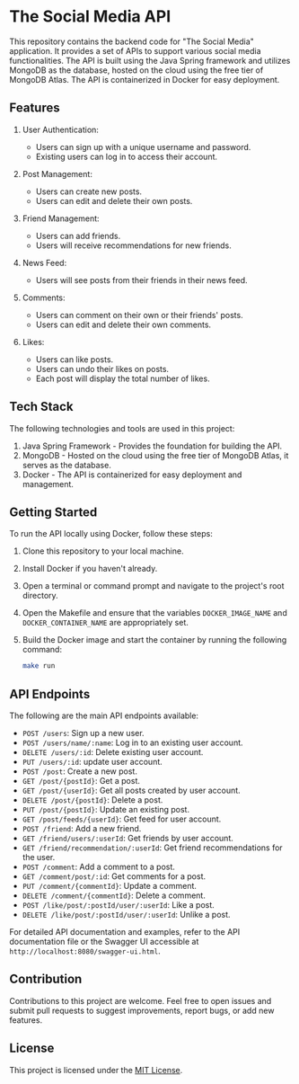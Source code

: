 # The Social Media API

This repository contains the backend code for "The Social Media" application. It provides a set of APIs to support various social media functionalities. The API is built using the Java Spring framework and utilizes MongoDB as the database, hosted on the cloud using the free tier of MongoDB Atlas. The API is containerized in Docker for easy deployment.

## Features

1. User Authentication:
    - Users can sign up with a unique username and password.
    - Existing users can log in to access their account.

2. Post Management:
    - Users can create new posts.
    - Users can edit and delete their own posts.

3. Friend Management:
    - Users can add friends.
    - Users will receive recommendations for new friends.

4. News Feed:
    - Users will see posts from their friends in their news feed.

5. Comments:
    - Users can comment on their own or their friends' posts.
    - Users can edit and delete their own comments.

6. Likes:
    - Users can like posts.
    - Users can undo their likes on posts.
    - Each post will display the total number of likes.

## Tech Stack

The following technologies and tools are used in this project:

1. Java Spring Framework - Provides the foundation for building the API.
2. MongoDB - Hosted on the cloud using the free tier of MongoDB Atlas, it serves as the database.
3. Docker - The API is containerized for easy deployment and management.

## Getting Started

To run the API locally using Docker, follow these steps:

1. Clone this repository to your local machine.

2. Install Docker if you haven't already.

3. Open a terminal or command prompt and navigate to the project's root directory.

4. Open the Makefile and ensure that the variables `DOCKER_IMAGE_NAME` and `DOCKER_CONTAINER_NAME` are appropriately set.

5. Build the Docker image and start the container by running the following command:

   ```bash
   make run


## API Endpoints

The following are the main API endpoints available:

- `POST /users`: Sign up a new user.
- `POST /users/name/:name`: Log in to an existing user account.
- `DELETE /users/:id`: Delete existing user account.
- `PUT /users/:id`: update user account.
- `POST /post`: Create a new post.
- `GET /post/{postId}`: Get a post.
- `GET /post/{userId}`: Get all posts created by user account.
- `DELETE /post/{postId}`: Delete a post.
- `PUT /post/{postId}`: Update an existing post.
- `GET /post/feeds/{userId}`: Get feed for user account.
- `POST /friend`: Add a new friend.
- `GET /friend/users/:userId`: Get friends by user account.
- `GET /friend/recommendation/:userId`: Get friend recommendations for the user.
- `POST /comment`: Add a comment to a post.
- `GET /comment/post/:id`: Get comments for a post.
- `PUT /comment/{commentId}`: Update a comment.
- `DELETE /comment/{commentId}`: Delete a comment.
- `POST /like/post/:postId/user/:userId`: Like a post.
- `DELETE /like/post/:postId/user/:userId`: Unlike a post.

For detailed API documentation and examples, refer to the API documentation file or the Swagger UI accessible at `http://localhost:8080/swagger-ui.html`.

## Contribution

Contributions to this project are welcome. Feel free to open issues and submit pull requests to suggest improvements, report bugs, or add new features.

## License

This project is licensed under the [MIT License](LICENSE).